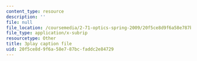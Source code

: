 ```yaml
---
content_type: resource
description: ''
file: null
file_location: /coursemedia/2-71-optics-spring-2009/20f5ce8d9f6a58e787bcfaddc2e84729_VHIJPHqwV_0.vtt
file_type: application/x-subrip
resourcetype: Other
title: 3play caption file
uid: 20f5ce8d-9f6a-58e7-87bc-faddc2e84729
---
```

